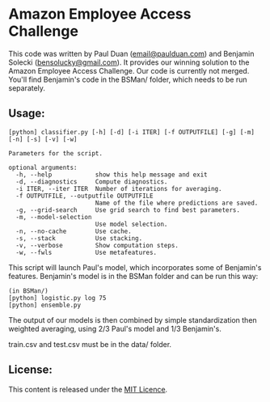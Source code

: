Amazon Employee Access Challenge
================================

This code was written by Paul Duan (<email@paulduan.com>) and Benjamin Solecki (<bensolucky@gmail.com>).
It provides our winning solution to the Amazon Employee Access Challenge.
Our code is currently not merged. You'll find Benjamin's code in the BSMan/ folder, which needs to be run separately.


Usage:
---------------
    [python] classifier.py [-h] [-d] [-i ITER] [-f OUTPUTFILE] [-g] [-m] [-n] [-s] [-v] [-w]

    Parameters for the script.

    optional arguments:
      -h, --help            show this help message and exit
      -d, --diagnostics     Compute diagnostics.
      -i ITER, --iter ITER  Number of iterations for averaging.
      -f OUTPUTFILE, --outputfile OUTPUTFILE
                            Name of the file where predictions are saved.
      -g, --grid-search     Use grid search to find best parameters.
      -m, --model-selection
                            Use model selection.
      -n, --no-cache        Use cache.
      -s, --stack           Use stacking.
      -v, --verbose         Show computation steps.
      -w, --fwls            Use metafeatures.


This script will launch Paul's model, which incorporates some of Benjamin's features.
Benjamin's model is in the BSMan folder and can be run this way:  

    (in BSMan/)
    [python] logistic.py log 75
    [python] ensemble.py

The output of our models is then combined by simple standardization then weighted averaging, using 2/3 Paul's model and 1/3 Benjamin's.


train.csv and test.csv must be in the data/ folder.

License:
---------------
This content is released under the [MIT Licence](http://opensource.org/licenses/MIT).
